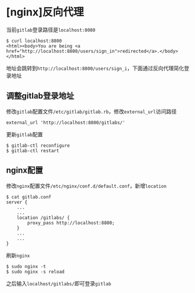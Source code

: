 
# [nginx]反向代理

当前`gitlab`登录路径是`localhost:8080`

```
$ curl localhost:8800
<html><body>You are being <a href="http://localhost:8800/users/sign_in">redirected</a>.</body></html>
```

地址会跳转到`http://localhost:8800/users/sign_i`，下面通过反向代理简化登录地址

## 调整gitlab登录地址

修改`gitlab`配置文件`/etc/gitlab/gitlab.rb`，修改`external_url`访问路径

```
external_url 'http://localhost:8800/gitlabs/'
```

更新`gitlab`配置

```
$ gitlab-ctl reconfigure
$ gitlab-ctl restart
```

## nginx配置

修改`nginx`配置文件`/etc/nginx/conf.d/default.conf`，新增`location`

```
$ cat gitlab.conf 
server {
    ...
    ...
    location /gitlabs/ {
	    proxy_pass http://localhost:8800;
    }
    ...
    ...
}
```

刷新`nginx`

```
$ sudo nginx -t
$ sudo nginx -s reload
```

之后输入`localhost/gitlabs/`即可登录`gitlab`